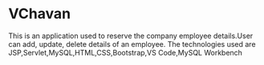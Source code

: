 # VChavan

This is an application used to reserve the company employee details.User can add, update, delete details of an employee. 
The technologies used are JSP,Servlet,MySQL,HTML,CSS,Bootstrap,VS Code,MySQL Workbench
